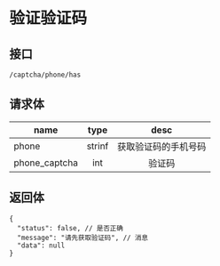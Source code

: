 # 验证验证码

## 接口
```
/captcha/phone/has
```

## 请求体
| name     | type     | desc     |
|----------|:--------:|:--------:|
| phone    | strinf   | 获取验证码的手机号码 |
| phone_captcha | int | 验证码    |

## 返回体
```json5
{
  "status": false, // 是否正确
  "message": "请先获取验证码", // 消息
  "data": null
}
```